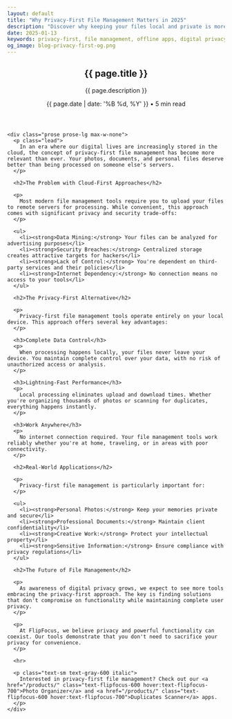 ```yaml
---
layout: default
title: "Why Privacy-First File Management Matters in 2025"
description: "Discover why keeping your files local and private is more important than ever. Learn about the benefits of offline file management tools."
date: 2025-01-13
keywords: privacy-first, file management, offline apps, digital privacy, data security
og_image: blog-privacy-first-og.png
---
```


<article class="section-padding bg-white">
  <div class="max-w-4xl mx-auto container-padding">
    <header class="text-center mb-12">
      <h1 class="text-4xl md:text-5xl font-bold text-gray-900 mb-4">
        {{ page.title }}
      </h1>
      <p class="text-xl text-gray-600 mb-6">{{ page.description }}</p>
      <div class="flex items-center justify-center space-x-4 text-sm text-gray-500">
        <time datetime="{{ page.date | date: '%Y-%m-%d' }}">
          {{ page.date | date: '%B %d, %Y' }}
        </time>
        <span>•</span>
        <span>5 min read</span>
      </div>
    </header>
    
    <div class="prose prose-lg max-w-none">
      <p class="lead">
        In an era where our digital lives are increasingly stored in the cloud, the concept of privacy-first file management has become more relevant than ever. Your photos, documents, and personal files deserve better than being processed on someone else's servers.
      </p>
      
      <h2>The Problem with Cloud-First Approaches</h2>
      
      <p>
        Most modern file management tools require you to upload your files to remote servers for processing. While convenient, this approach comes with significant privacy and security trade-offs:
      </p>
      
      <ul>
        <li><strong>Data Mining:</strong> Your files can be analyzed for advertising purposes</li>
        <li><strong>Security Breaches:</strong> Centralized storage creates attractive targets for hackers</li>
        <li><strong>Lack of Control:</strong> You're dependent on third-party services and their policies</li>
        <li><strong>Internet Dependency:</strong> No connection means no access to your tools</li>
      </ul>
      
      <h2>The Privacy-First Alternative</h2>
      
      <p>
        Privacy-first file management tools operate entirely on your local device. This approach offers several key advantages:
      </p>
      
      <h3>Complete Data Control</h3>
      <p>
        When processing happens locally, your files never leave your device. You maintain complete control over your data, with no risk of unauthorized access or analysis.
      </p>
      
      <h3>Lightning-Fast Performance</h3>
      <p>
        Local processing eliminates upload and download times. Whether you're organizing thousands of photos or scanning for duplicates, everything happens instantly.
      </p>
      
      <h3>Work Anywhere</h3>
      <p>
        No internet connection required. Your file management tools work reliably whether you're at home, traveling, or in areas with poor connectivity.
      </p>
      
      <h2>Real-World Applications</h2>
      
      <p>
        Privacy-first file management is particularly important for:
      </p>
      
      <ul>
        <li><strong>Personal Photos:</strong> Keep your memories private and secure</li>
        <li><strong>Professional Documents:</strong> Maintain client confidentiality</li>
        <li><strong>Creative Work:</strong> Protect your intellectual property</li>
        <li><strong>Sensitive Information:</strong> Ensure compliance with privacy regulations</li>
      </ul>
      
      <h2>The Future of File Management</h2>
      
      <p>
        As awareness of digital privacy grows, we expect to see more tools embracing the privacy-first approach. The key is finding solutions that don't compromise on functionality while maintaining complete user privacy.
      </p>
      
      <p>
        At FlipFocus, we believe privacy and powerful functionality can coexist. Our tools demonstrate that you don't need to sacrifice your privacy for convenience.
      </p>
      
      <hr>
      
      <p class="text-sm text-gray-600 italic">
        Interested in privacy-first file management? Check out our <a href="/products/" class="text-flipfocus-600 hover:text-flipfocus-700">Photo Organizer</a> and <a href="/products/" class="text-flipfocus-600 hover:text-flipfocus-700">Duplicates Scanner</a> apps.
      </p>
    </div>
  </div>
</article>

